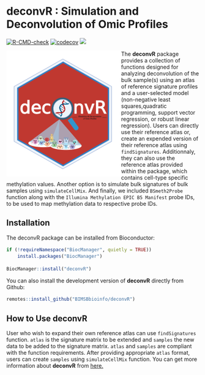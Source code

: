 
<!-- README.md is generated from README.Rmd. Please edit that file -->

# deconvR : Simulation and Deconvolution of Omic Profiles

[![R-CMD-check](https://github.com/BIMSBbioinfo/deconvR/actions/workflows/R-CMD-check.yaml/badge.svg)](https://github.com/BIMSBbioinfo/deconvR/actions/workflows/R-CMD-check.yaml)
[![codecov](https://codecov.io/gh/BIMSBbioinfo/deconvR/branch/master/graph/badge.svg?token=F86XU6BI9S)](https://codecov.io/gh/BIMSBbioinfo/deconvR)
[![](https://img.shields.io/badge/release%20version-1.4.1-green.svg)](https://www.bioconductor.org/packages/deconvR)

<!-- badges: start -->
<!-- badges: end -->

<img src="deconvR_logo.png" align="left" alt="logo" width="300" style = "border: none; float: center ;">

The **deconvR** package provides a collection of functions designed for
analyzing deconvolution of the bulk sample(s) using an atlas of
reference signature profiles and a user-selected model (non-negative
least squares,quadratic programming, support vector regression, or
robust linear regression). Users can directly use their reference atlas
or, create an expended version of their reference atlas using
`findSignatures`. Additionnaly, they can also use the reference atlas
provided within the package, which contains cell-type specific
methylation values. Another option is to simulate bulk signatures of
bulk samples using `simulateCellMix`. And finally, we included
`BSmeth2Probe` function along with the `Illumina Methylation EPIC B5 Manifest`
probe IDs, to be used to map methylation data to respective probe IDs.

## Installation

The deconvR package can be installed from Bioconductor:

``` r
if (!requireNamespace("BiocManager", quietly = TRUE))
    install.packages("BiocManager")

BiocManager::install("deconvR")
```

You can also install the development version of **deconvR** directly
from Github:

``` r
remotes::install_github("BIMSBbioinfo/deconvR")
```

## How to Use deconvR

User who wish to expand their own reference atlas can use
`findSignatures` function. `atlas` is the signature matrix to be
extended and `samples` the new data to be added to the signature matrix.
`atlas` and `samples` are compliant with the function requirements.
After providing appropriate `atlas` format, users can create `samples`
using `simulateCellMix` function. You can get more information about
**deconvR** from [here.](http://bioinformatics.mdc-berlin.de/deconvR/)
